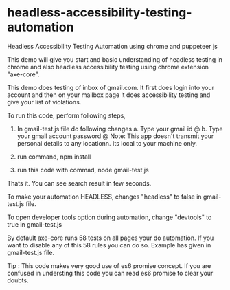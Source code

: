 # headless-accessibility-testing-automation
Headless Accessibility Testing Automation using chrome and puppeteer js


This demo will give you start and basic understanding of headless testing in chrome and also headless accessibility testing using chrome extension "axe-core".

This demo does testing of inbox of gmail.com.
It first does login into your account and then on your mailbox page it does accessibility testing and give your list of violations.

To run this code, perform following steps,

1. In gmail-test.js file do following changes
    a. Type your gmail id @ <username>
    b. Type your gmail account password @ <password>
    Note: This app doesn't transmit your personal details to any locationn. Its local to your machine only.

2. run command, npm install
3. run this code with commad, node gmail-test.js

Thats it. You can see search result in few seconds.

To make your automation HEADLESS, changes "headless" to false in gmail-test.js file.

To open developer tools option during automation, change "devtools" to true in gmail-test.js

By default axe-core runs 58 tests on all pages your do automation. If you want to disable any of this 58 rules you can do so. Example has given in gmail-test.js file.

Tip : This code makes very good use of es6 promise concept. If you are confused in understing this code you can read es6 promise to clear your doubts.
